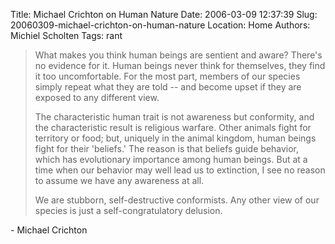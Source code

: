 Title: Michael Crichton on Human Nature
Date: 2006-03-09 12:37:39
Slug: 20060309-michael-crichton-on-human-nature
Location: Home
Authors: Michiel Scholten
Tags: rant

<blockquote><p class="quote">What makes you think human beings are sentient and aware? There's no evidence for it. Human beings never think for themselves, they find it too uncomfortable. For the most part, members of our species simply repeat what they are told -- and become upset if they are exposed to any different view.</p>

<p class="quote">The characteristic human trait is not awareness but conformity, and the characteristic result is religious warfare. Other animals fight for territory or food; but, uniquely in the animal kingdom, human beings fight for their 'beliefs.' The reason is that beliefs guide behavior, which has evolutionary importance among human beings. But at a time when our behavior may well lead us to extinction, I see no reason to assume we have any awareness at all.</p>

<p class="quote">We are stubborn, self-destructive conformists. Any other view of our species is just a self-congratulatory delusion.</p></blockquote>

<p>- Michael Crichton</p>